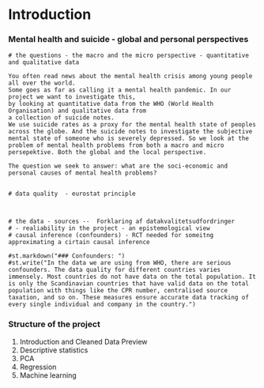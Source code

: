 # Introduction

### Mental health and suicide - global and personal perspectives

    
    # the questions - the macro and the micro perspective - quantitative and qualitative data

    You often read news about the mental health crisis among young people all over the world. 
    Some goes as far as calling it a mental health pandemic. In our project we want to investigate this,
    by looking at quantitative data from the WHO (World Health Organisation) and qualitative data from
    a collection of suicide notes.
    We use suicide rates as a proxy for the mental health state of peoples across the globe. And the suicide notes to investigate the subjective mental state of someone who is severely depressed. So we look at the problem of mental health problems from both a macro and micro persepektive. Both the global and the local perspective. 

    The question we seek to answer: what are the soci-economic and personal causes of mental health problems? 


    # data quality  - eurostat principle



    # the data - sources --  Forklaring af datakvalitetsudfordringer
    # - realiability in the project - an epistemological view 
    # causal inference (confounders) - RCT needed for someitng approximating a cirtain causal inference
  
    #st.markdown("### Confounders: ")
    #st.write("In the data we are using from WHO, there are serious confounders. The data quality for different countries varies immensely. Most countries do not have data on the total population. It is only the Scandinavian countries that have valid data on the total population with things like the CPR number, centralised source taxation, and so on. These measures ensure accurate data tracking of every single individual and company in the country.")
    
### Structure of the project

1. Introduction and Cleaned Data Preview
2. Descriptive statistics
3. PCA
4. Regression
5. Machine learning
